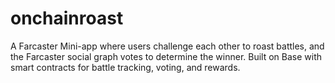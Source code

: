 # onchainroast
A Farcaster Mini-app where users challenge each other to roast battles, and the Farcaster social graph votes to determine the winner. Built on Base with smart contracts for battle tracking, voting, and rewards.
